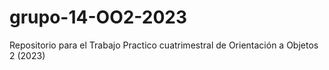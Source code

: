 # grupo-14-OO2-2023
Repositorio para el Trabajo Practico cuatrimestral de Orientación a Objetos 2 (2023)
